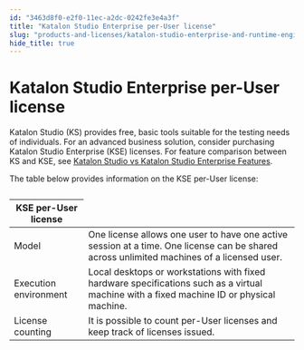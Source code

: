 ```yaml
---
id: "3463d8f0-e2f0-11ec-a2dc-0242fe3e4a3f"
title: "Katalon Studio Enterprise per-User license"
slug: "products-and-licenses/katalon-studio-enterprise-and-runtime-engine-licenses/katalon-studio-enterprise-per-user-license"
hide_title: true
---
```


# <a id="id" class="anchor_top_offset"/><a id="ariaid-title1" class="anchor_top_offset"/>Katalon Studio Enterprise per-User license

<p xmlns="http://www.w3.org/1999/xhtml" className="p">Katalon Studio (KS) provides free, basic tools suitable for the   testing needs of individuals. For an advanced business solution,   consider purchasing Katalon Studio Enterprise (KSE) licenses. For   feature comparison between KS and KSE, see <a className="xref" href="/docs/products-and-licenses/katalon-studio-enterprise-and-runtime-engine-licenses/katalon-studio-vs-katalon-studio-enterprise-features">Katalon     Studio vs Katalon Studio Enterprise Features</a>.</p> 
<p xmlns="http://www.w3.org/1999/xhtml" className="p">The table below provides information on the KSE per-User   license:</p> 
<table xmlns="http://www.w3.org/1999/xhtml" className="table"><caption /><colgroup><col /><col /></colgroup><thead className="thead"><tr className><th className="entry anchor_top_offset" id="id__entry__1" colSpan={2}>KSE per-User license</th></tr></thead><tbody className="tbody"><tr className><td className="entry" headers="id__entry__1 ">Model</td><td className="entry" headers="id__entry__1 ">One license allows one user to have one active session at a         time.          One license can be shared across unlimited machines of a licensed         user.</td></tr><tr className><td className="entry" headers="id__entry__1 ">Execution environment</td><td className="entry" headers="id__entry__1 ">Local desktops or workstations with fixed hardware         specifications such as a virtual machine with a fixed machine ID or         physical machine.</td></tr><tr className><td className="entry" headers="id__entry__1 ">License counting</td><td className="entry" headers="id__entry__1 ">It is possible to count per-User licenses and keep track of         licenses issued.</td></tr></tbody></table> 
